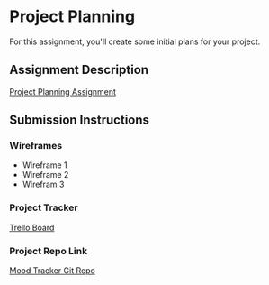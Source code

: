 # Project Planning
For this assignment, you'll create some initial plans for your project.

## Assignment Description
[Project Planning Assignment](https://education.launchcode.org/liftoff/modules/assignments/project-planning)

## Submission Instructions

### Wireframes

<ul>
  <li img src="https://user-images.githubusercontent.com/74882713/116912770-490c6200-ac0e-11eb-9104-7e9e065d1070.jpg" alt="Wireframe 1">Wireframe 1</li>
  <li img src="https://user-images.githubusercontent.com/74882713/116912797-50337000-ac0e-11eb-989b-f032794deebe.jpg" alt="Wireframe 2">Wireframe 2</li>
  <li img src="https://user-images.githubusercontent.com/74882713/116913044-9dafdd00-ac0e-11eb-9751-bc56ecfe97d3.jpg" alt="Wireframe 3">Wirefram 3</li>
</ul>

### Project Tracker

<a href="https://trello.com/b/cHXF9nqh/task-tracking">Trello Board</a>

### Project Repo Link

<a href="https://github.com/cpetroski/MoodTracker">Mood Tracker Git Repo</a>
